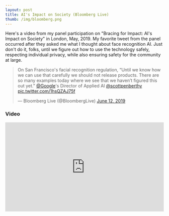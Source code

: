 ```yaml
---
layout: post
title: AI's Impact on Society (Bloomberg Live)
thumb: /img/bloomberg.png
---
```


Here's a video from my panel participation on "Bracing for Impact: AI's Impact on Society" in London, May, 2019.  My
favorite tweet from the panel occurred after they asked me what I thought about face recognition AI.  Just don't
do it, folks, until we figure out how to use the technology safely, respecting individual privacy, while also
ensuring safety for the community at large.

<blockquote class="twitter-tweet" data-lang="en"><p lang="en" dir="ltr">On San Francisco&#39;s facial recognition regulation, “Until we know how we can use that carefully we should not release products. There are so many examples today where we see that we haven’t figured this out yet.” <a href="https://twitter.com/Google?ref_src=twsrc%5Etfw">@Google</a>&#39;s Director of Applied AI <a href="https://twitter.com/scottpenberthy?ref_src=twsrc%5Etfw">@scottpenberthy</a> <a href="https://t.co/1hsQZAJ75f">pic.twitter.com/1hsQZAJ75f</a></p>&mdash; Bloomberg Live (@BloombergLive) <a href="https://twitter.com/BloombergLive/status/1138744772896677889?ref_src=twsrc%5Etfw">June 12, 2019</a></blockquote>
<script async src="https://platform.twitter.com/widgets.js" charset="utf-8"></script>

<h3>Video</h3>
<div style="position:relative;padding-top:56.25%;max-width:600px">
<iframe style="position:absolute;top:0;left:0;width:100%;height:100%;" src="https://www.youtube.com/embed/f_65GqUDwm4" frameborder="0" allow="accelerometer; autoplay; encrypted-media; gyroscope; picture-in-picture" allowfullscreen></iframe>
</div>
